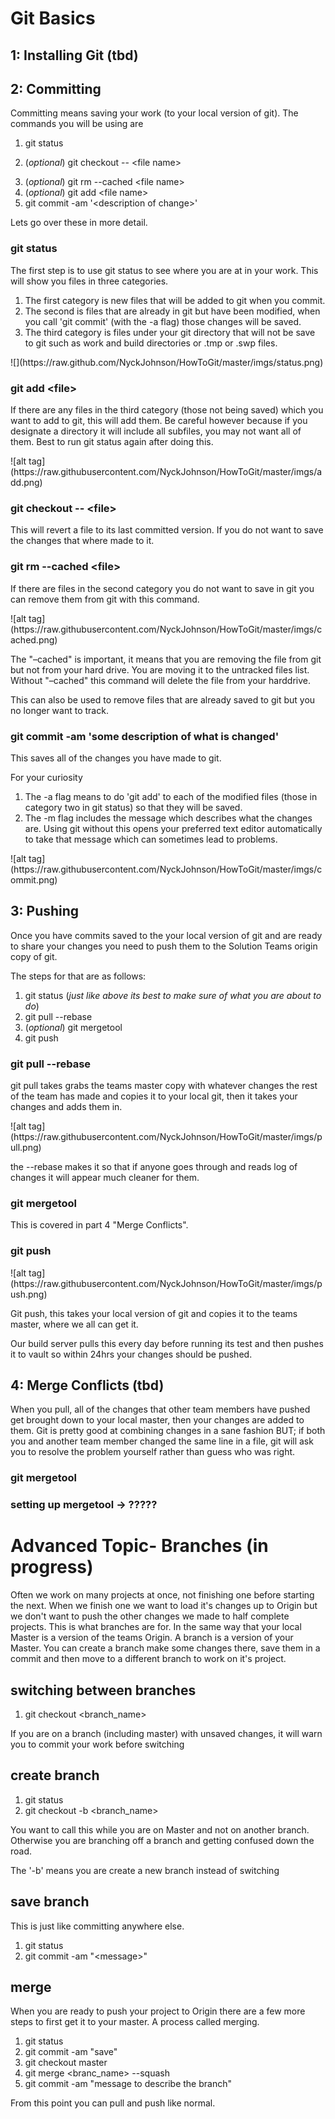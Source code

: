 <h1>Git Basics</h1>
<h2>1: Installing Git (tbd)</h2>
<p> </p>
<h2>2: Committing</h2>
<p>Committing means saving your work (to your local version of git).  The commands you will be using are</p>
<ol>
  <li>git status</li>
  <li>
    <p>(<em>optional</em>) git checkout -- &lt;file name&gt;</p>
  </li>
  <li>(<em>optional</em>) git rm --cached &lt;file name&gt;</li>
  <li>(<em>optional</em>) git add &lt;file name&gt;</li>
  <li>git commit -am '&lt;description of change&gt;'</li>
</ol>
<p>Lets go over these in more detail.</p>
<h3>git status</h3>
<p>The first step is to use git status to see where you are at in your work.  This will show you files in three categories.</p>
<ol>
  <li>The first category is new files that will be added to git when you commit.</li>
  <li>The second is files that are already in git but have been modified, when you call 'git commit' (with the -a flag) those changes will be saved.</li>
  <li>The third category is files under your git directory that will not be save to git such as work and build directories or .tmp or .swp files.</li>
</ol>
<p>
  ![](https://raw.github.com/NyckJohnson/HowToGit/master/imgs/status.png)
</p>
<h3>git add &lt;file&gt;</h3>
<p>If there are any files in the third category (those not being saved) which you want to add to git, this will add them.  Be careful however because if you designate a directory it will include all subfiles, you may not want all of them.  Best to run git status again after doing this.</p>
<p>
  ![alt tag](https://raw.githubusercontent.com/NyckJohnson/HowToGit/master/imgs/add.png)
</p>
<h3>git checkout -- &lt;file&gt;</h3>
<p>This will revert a file to its last committed version.  If you do not want to save the changes that where made to it.</p>
<h3>git rm --cached &lt;file&gt;</h3>
<p>If there are files in the second category you do not want to save in git you can remove them from git with this command.</p>
<p>
  ![alt tag](https://raw.githubusercontent.com/NyckJohnson/HowToGit/master/imgs/cached.png)
</p>
<p>The "–cached" is important, it means that you are removing the file from git but not from your hard drive.  You are moving it to the untracked files list.  Without "–cached" this command will delete the file from your harddrive.</p>
<p>This can also be used to remove files that are already saved to git but you no longer want to track.</p>
<h3>git commit -am 'some description of what is changed'</h3>
<p>This saves all of the changes you have made to git.</p>
<p>For your curiosity</p>
<ol>
  <li>The -a flag means to do 'git add' to each of the modified files (those in category two in git status) so that they will be saved. </li>
  <li>The -m flag includes the message which describes what the changes are.  Using git without this opens your preferred text editor automatically to take that message which can sometimes lead to problems.</li>
</ol>
<p>
  ![alt tag](https://raw.githubusercontent.com/NyckJohnson/HowToGit/master/imgs/commit.png)
</p>
<h2>3: Pushing</h2>
<p>Once you have commits saved to the your local version of git and are ready to share your changes you need to push them to the Solution Teams origin copy of git.</p>
<p>The steps for that are as follows:</p>
<ol>
  <li>git status (<em>just like above its best to make sure of what you are about to do</em>)</li>
  <li>git pull --rebase</li>
  <li>(<em>optional</em>) git mergetool</li>
  <li>git push</li>
</ol>
<h3>git pull --rebase</h3>
<p> git pull takes grabs the teams master copy with whatever changes the rest of the team has made and copies it to your local git, then it takes your changes and adds them in.</p>
<p>
  ![alt tag](https://raw.githubusercontent.com/NyckJohnson/HowToGit/master/imgs/pull.png)
</p>
<p>the --rebase makes it so that if anyone goes through and reads log of changes it will appear much cleaner for them.</p>
<h3>git mergetool</h3>
<p>This is covered in part 4 "Merge Conflicts".</p>
<h3>git push</h3>
<p>
  ![alt tag](https://raw.githubusercontent.com/NyckJohnson/HowToGit/master/imgs/push.png)
</p>
<p>Git push, this takes your local version of git and copies it to the teams master, where we all can get it.</p>
<p>Our build server pulls this every day before running its test and then pushes it to vault so within 24hrs your changes should be pushed.</p>
<p> </p>
<h2>4: Merge Conflicts (tbd)</h2>
<p>When you pull, all of the changes that other team members have pushed get brought down to your local master, then your changes are added to them.  Git is pretty good at combining changes in a sane fashion BUT; if both you and another team member changed the same line in a file, git will ask you to resolve the problem yourself rather than guess who was right.</p>
<h3>git mergetool</h3>
<h3>setting up mergetool -&gt; ?????</h3>
<h1>Advanced Topic- Branches (in progress)</h1>
<p>Often we work on many projects at once, not finishing one before starting the next.  When we finish one we want to load it's changes up to Origin but we don't want to push the other changes we made to half complete projects.  This is what branches are for.  In the same way that your local Master is a version of the teams Origin.  A branch is a version of your Master.  You can create a branch make some changes there, save them in a commit and then move to a different branch to work on it's project.</p>
<h2>switching between branches</h2>
<ol>
  <li>git checkout &lt;branch_name&gt;</li>
</ol>
<p>If you are on a branch (including master) with unsaved changes, it will warn you to commit your work before switching</p>
<h2>create branch</h2>
<ol>
  <li>git status</li>
  <li>git checkout -b &lt;branch_name&gt;</li>
</ol>
<p>You want to call this while you are on Master and not on another branch.  Otherwise you are branching off a branch and getting confused down the road.</p>
<p>The '-b' means you are create a new branch instead of switching</p>
<h2>save branch</h2>
<p>This is just like committing anywhere else.</p>
<ol>
  <li>git status</li>
  <li>git commit -am "&lt;message&gt;"</li>
</ol>
<h2>merge</h2>
<p>When you are ready to push your project to Origin there are a few more steps to first get it to your master.  A process called merging.</p>
<ol>
  <li>git status</li>
  <li>git commit -am "save"</li>
  <li>git checkout master</li>
  <li>git merge &lt;branc_name&gt; --squash</li>
  <li>git commit -am "message to describe the branch"</li>
</ol>
<p>From this point you can pull and push like normal.</p>
<p> </p>
